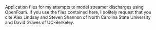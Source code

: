 Application files for my attempts to model streamer discharges using OpenFoam. If you use the files contained here, I politely request that you cite Alex Lindsay and Steven Shannon of North Carolina State University and David Graves of UC-Berkeley.
